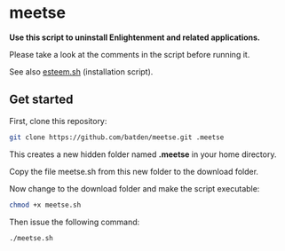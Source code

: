 # meetse

**Use this script to uninstall Enlightenment and related applications.**

Please take a look at the comments in the script before running it.

See also [esteem.sh](https://github.com/batden/esteem) (installation script).

## Get started

First, clone this repository:

```bash
git clone https://github.com/batden/meetse.git .meetse
```

This creates a new hidden folder named **.meetse** in your home directory.

Copy the file meetse.sh from this new folder to the download folder.

Now change to the download folder and make the script executable:

```bash
chmod +x meetse.sh
```

Then issue the following command:

```bash
./meetse.sh
```
